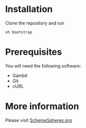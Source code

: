 # Installation #
Clone the repository and run

    sh bootstrap

# Prerequisites #
You will need the following software:

*   Gambit
*   Git
*   cURL


# More information #
Please visit [SchemeSpheres.org](http://schemespheres.org)
